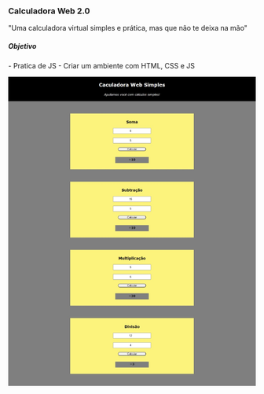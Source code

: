 <h3>Calculadora Web 2.0</h3>
<p>"Uma calculadora virtual simples e prática, mas que não te deixa na mão"</p>

<h5>Objetivo</h5>
- Pratica de JS
- Criar um ambiente com HTML, CSS e JS

<div>
    <p align="center"><img src="./img/calculadoraWeb.jpeg" /></p>
</div>
